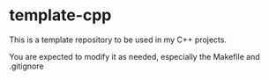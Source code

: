 # template-cpp

This is a template repository to be used in my C++ projects.

You are expected to modify it as needed, especially the Makefile and .gitignore
